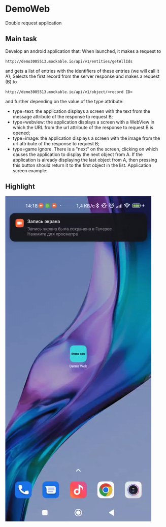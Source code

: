 # DemoWeb
Double request application

## Main task
Develop an android application that:
When launched, it makes a request to

`http://demo3005513.mockable.io/api/v1/entities/getAllIds`

and gets a list of entries with the identifiers of these entries (we will call it A);
Selects the first record from the server response and makes a request (B) to 

`http://demo3005513.mockable.io/api/v1/object/<record ID>` 

and further depending on the value of the type attribute:
 - type=text: the application displays a screen with the text from the message attribute of the response to request B;
 - type=webview: the application displays a screen with a WebView in which the URL from the url attribute of the response to request B is opened;
 - type=image: the application displays a screen with the image from the url attribute of the response to request B;
 - type=game ignore.
There is a "next" on the screen, clicking on which causes the application to display the next object from A. If the application is already displaying the last object from A, then pressing this button should return it to the first object in the list.
Application screen example:


 

## Highlight
		
![](ezgif.com-gif-maker.gif)
		

